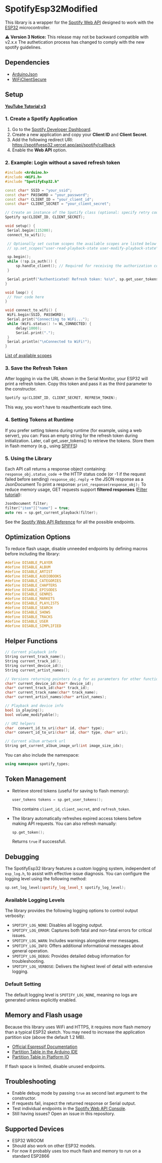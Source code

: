 # SpotifyEsp32Modified

This library is a wrapper for the [Spotify Web API](https://developer.spotify.com/documentation/web-api/) designed to work with the [ESP32](https://www.espressif.com/en/products/socs/esp32/overview) microcontroller.

⚠️ **Version 3 Notice:** This release may not be backward compatible with v2.x.x
The authetication process has changed to comply with the new spotify guidelines.

## Dependencies

- [ArduinoJson](https://arduinojson.org/)  
- [WiFiClientSecure](https://github.com/espressif/arduino-esp32/tree/master/libraries/WiFiClientSecure)

## Setup

 **[YouTube Tutorial v3](https://youtu.be/Yy75KzIfqi4)**

### 1. Create a Spotify Application

1. Go to the [Spotify Developer Dashboard](https://developer.spotify.com/dashboard/applications).
2. Create a new application and copy your **Client ID** and **Client Secret**.
3. Add the following redirect URI: <https://spotifyesp32.vercel.app/api/spotify/callback>
4. Enable the **Web API** option.

### 2. Example: Login without a saved refresh token

```cpp
#include <Arduino.h>
#include <WiFi.h>
#include "SpotifyEsp32.h"

const char* SSID = "your_ssid";
const char* PASSWORD = "your_password";
const char* CLIENT_ID = "your_client_id";
const char* CLIENT_SECRET = "your_client_secret";

// Create an instance of the Spotify class (optional: specify retry count)
Spotify sp(CLIENT_ID, CLIENT_SECRET);

void setup() {
 Serial.begin(115200);
 connect_to_wifi();

 // Optionally set custom scopes the available scopes are listed below
 // sp.set_scopes("user-read-playback-state user-modify-playback-state");

 sp.begin();
 while (!sp.is_auth()) {
     sp.handle_client(); // Required for receiving the authorization code
 }

 Serial.printf("Authenticated! Refresh token: %s\n", sp.get_user_tokens().refresh_token);
}

void loop() {
 // Your code here
}

void connect_to_wifi() {
 WiFi.begin(SSID, PASSWORD);
 Serial.print("Connecting to WiFi...");
 while (WiFi.status() != WL_CONNECTED) {
     delay(1000);
     Serial.print(".");
 }
 Serial.println("\nConnected to WiFi!");
}
```

[List of available scopes](https://developer.spotify.com/documentation/web-api/concepts/scopes)

### 3. Save the Refresh Token

After logging in via the URL shown in the Serial Monitor, your ESP32 will print a refresh token.
Copy this token and pass it as the third parameter to the constructor.

```cpp
Spotify sp(CLIENT_ID, CLIENT_SECRET, REFRESH_TOKEN);
```

This way, you won’t have to reauthenticate each time.

### 4. Setting Tokens at Runtime

If you prefer setting tokens during runtime (for example, using a web server), you can:
Pass an empty string for the refresh token during initialization.
Later, call get_user_tokens() to retrieve the tokens.
Store them in flash memory (e.g., using [SPIFFS](https://docs.espressif.com/projects/esp-idf/en/stable/esp32/api-reference/storage/spiffs.html))

### 5. Using the Library

Each API call returns a response object containing:
`response_obj.status_code` → the HTTP status code (or -1 if the request failed before sending)
`response_obj.reply` → the JSON response as a JsonDocument
To print a response: `print_response(response_obj);`
To reduce memory usage, GET requests support **filtered responses** ([Filter tutorial](https://arduinojson.org/news/2020/03/22/version-6-15-0/)):

```cpp
JsonDocument filter;
filter["item"]["name"] = true;
auto res = sp.get_current_playback(filter);
```

See the [Spotify Web API Reference](https://developer.spotify.com/documentation/web-api/reference/) for all the possible endpoints.

## Optimization Options

To reduce flash usage, disable unneeded endpoints by defining macros before including the library:

```c++
#define DISABLE_PLAYER
#define DISABLE_ALBUM
#define DISABLE_ARTIST
#define DISABLE_AUDIOBOOKS
#define DISABLE_CATEGORIES
#define DISABLE_CHAPTERS
#define DISABLE_EPISODES
#define DISABLE_GENRES
#define DISABLE_MARKETS
#define DISABLE_PLAYLISTS
#define DISABLE_SEARCH
#define DISABLE_SHOWS
#define DISABLE_TRACKS
#define DISABLE_USER
#define DISABLE_SIMPLIFIED
```

## Helper Functions

```c++
// Current playback info
String current_track_name();
String current_track_id();
String current_device_id();
String current_artist_names();

// Versions returning pointers (e.g for as parameters for other functions)
char* current_device_id(char* device_id);
char* current_track_id(char* track_id);
char* current_track_name(char* track_name);
char* current_artist_names(char* artist_names);

// Playback and device info
bool is_playing();
bool volume_modifyable();

// URI helpers
char  convert_id_to_uri(char* id, char* type);
char* convert_id_to_uri(char* id, char* type, char* uri);

// Current album artwork url
String get_current_album_image_url(int image_size_idx);
```

You can also include the namespace:

```cpp
using namespace spotify_types;
```

## Token Management

- Retrieve stored tokens (useful for saving to flash memory):

    ```cpp
    user_tokens tokens = sp.get_user_tokens();
    ```

    This contains `client_id`, `client_secret`, and `refresh_token`.

- The library automatically refreshes expired access tokens before making API requests.
You can also refresh manually:

    ```cpp
    sp.get_token();
    ```

    Returns `true` if successfull.

## Debugging

The SpotifyEsp32 library features a custom logging system, independent of `esp_log.h`, to assist with effective issue diagnosis. You can configure the logging level using the following method:

```cpp
sp.set_log_level(spotify_log_level_t spotify_log_level);
```

### Available Logging Levels

The library provides the following logging options to control output verbosity:

- `SPOTIFY_LOG_NONE`: Disables all logging output.
- `SPOTIFY_LOG_ERROR`: Captures both fatal and non-fatal errors for critical issues.
- `SPOTIFY_LOG_WARN`: Includes warnings alongside error messages.
- `SPOTIFY_LOG_INFO`: Offers additional informational messages about general operation.
- `SPOTIFY_LOG_DEBUG`: Provides detailed debug information for troubleshooting.
- `SPOTIFY_LOG_VERBOSE`: Delivers the highest level of detail with extensive logging.

### Default Setting

The default logging level is `SPOTIFY_LOG_NONE`, meaning no logs are generated unless explicitly enabled.

## Memory and Flash usage

Because this library uses WiFi and HTTPS, it requires more flash memory than a typical ESP32 sketch.
You may need to increase the application partition size (above the default 1.2 MB).

- [Official Espressif Documentation](https://espressif-docs.readthedocs-hosted.com/projects/arduino-esp32/en/latest/tutorials/partition_table.html?highlight=partitions)
- [Partition Table in the Arduino IDE](https://robotzero.one/arduino-ide-partitions/)
- [Partition Table in Platform IO](https://docs.platformio.org/en/latest/platforms/espressif32.html)

If flash space is limited, disable unused endpoints.

## Troubleshooting

- Enable debug mode by passing `true` as second last argument to the constructor.
- If requests fail, inspect the returned response or Serial output.
- Test individual endpoints in the [Spotify Web API Console](https://developer.spotify.com/console/). </br>
- Still having issues? Open an issue in this repository.

## Supported Devices

- ESP32 WROOM
- Should also work on other ESP32 models.
- For now it probably uses too much flash and memory to run on a standard ESP2866
